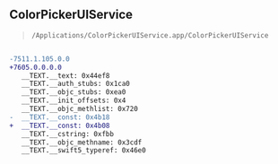 ## ColorPickerUIService

> `/Applications/ColorPickerUIService.app/ColorPickerUIService`

```diff

-7511.1.105.0.0
+7605.0.0.0.0
   __TEXT.__text: 0x44ef8
   __TEXT.__auth_stubs: 0x1ca0
   __TEXT.__objc_stubs: 0xea0
   __TEXT.__init_offsets: 0x4
   __TEXT.__objc_methlist: 0x720
-  __TEXT.__const: 0x4b18
+  __TEXT.__const: 0x4b08
   __TEXT.__cstring: 0xfbb
   __TEXT.__objc_methname: 0x3cdf
   __TEXT.__swift5_typeref: 0x46e0

```
